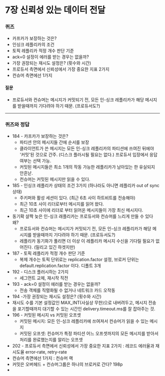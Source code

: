 # 7장 신뢰성 있는 데이터 전달

### 퀴즈
 * 카프카가 보장하는 것은?
 * 인싱크 레플리카의 조건
 * 토픽 레플리카 적정 개수 판단 기준
 * ack=0 설정이 에러를 받는 경우는 없을까?
 * 가장 권장되는 재시도 설정은? (횟수와 시간)
 * 프로듀서 측면에서 신뢰성에서 가장 중요한 지표 2가지
 * 컨슈머 측면에선 1가지

#### 질문
 * 프로듀서와 컨슈머는 메시지가 커밋되기 전, 모든 인-싱크 레플리카가 해당 메시지를 받을때까지 기다려야 하기 때문. (프로듀서도?)

---



### 퀴즈와 정답
 * 184 - 카프카가 보장하는 것은?
   * 파티션 안의 메시지들 간에 순서를 보장
   * 클라이언트가 쓴 메시지는 모든 인-싱크 레플리카의 파티션에 쓰여진 뒤에야 '커밋'된 것으로 간주. (디스크 플러시될 필요는 없다.) 프로듀서 입장에서 응답 여부는 선택 가능.
   * 커밋된 메시지들은 최소 1개의 작동 가능한 레플리카가 남아있는 한 유실되지 안흔낟.
   * 컨슈머는 커밋된 메시지만 읽을 수 있다. 
 * 185 - 인싱크 레플리카 상태의 조건 3가지 (하나라도 아니면 레플리카 out of sync 상태)
   * 주키퍼와 활성 세션이 있다. (최근 6초 사이 하트비트를 전송해야)
   * 최근 10초 사이 리더로부터 메시지를 읽어 왔다.
   * 최근 10초 사이에 리더로 부터 읽어온 메시지들이 가장 최신 메시지다.
 * 동기확 살짝 늦은 인-싱크 래플리카는 프로듀서와 컨슈머를 느리게 만들 수 있다 왜?
   * 프로듀서와 컨슈머는 메시지가 커밋되기 전, 모든 인-싱크 레플리카가 해당 메시지를 받을때까지 기다려야 하기 때문. (프로듀서도?)
   * 레플리카 동기화가 풀리면 더 이상 이 레플리카 메시지 수신을 기다릴 필요가 없어진다. (밀리고 있긴 하겟지만)
 * 187 - 토픽 레플리카 적정 개수 판단 기준
    * 복제 개수는 토픽 단위로는 replication.factor 설정, 브로커 단위는 default.replication.factor 이다. 디폴트 3개
 * 192 - 디스크 플러시하는 2가지
   * 세그먼트 교체, 재시작 직전
 * 193 - ack=0 설정이 에러를 받는 경우는 없을까?
   * 전송 객체를 직렬화될 수 없거나 네트워크 카드 오작동
 * 194 -가장 권장되는 재시도 설정은? (횟수와 시간)
 *   재시도 수를 기본 설정값인 MAX_INT(사실상 무한)으로 내버려두고, 메시지 전송을 포기할때까지 대기할 수 있는 시간인 delivery.timeout.ms를 잘 잡아주는 것.
 * 196 - 커밋된 메시지 vs 커밋된 오프셋
   * 커밋된 메시지: 모든 인-싱크 레플리카에 쓰여져서 컨슈머가 읽을 수 있는 메시지
   * 커밋된 오프셋: 컨슈머가 특정 파티션 어느 오프셋까지의 모든 메시지를 받아서 처리를 완료했는지를 알리는 오프셋    
 * 202 - 프로듀서 측면에서 신뢰성에서 가장 중요한 지표 2가지 : 레코드 에러율과 재시도율 error-rate, retry-rate
 * 컨슈머 측면에선 1가지 : 컨슈머 랙
 * 커밋은 오버헤드 + 컨슈머그룹은 하나의 브로커로 간다? 198p
  *  
